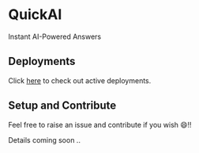 # QuickAI
Instant AI-Powered Answers


## Deployments
Click [here](https://quick-ai.netlify.app/) to check out active deployments.   

## Setup and Contribute
Feel free to raise an issue and contribute if you wish 😄!!

Details coming soon ..